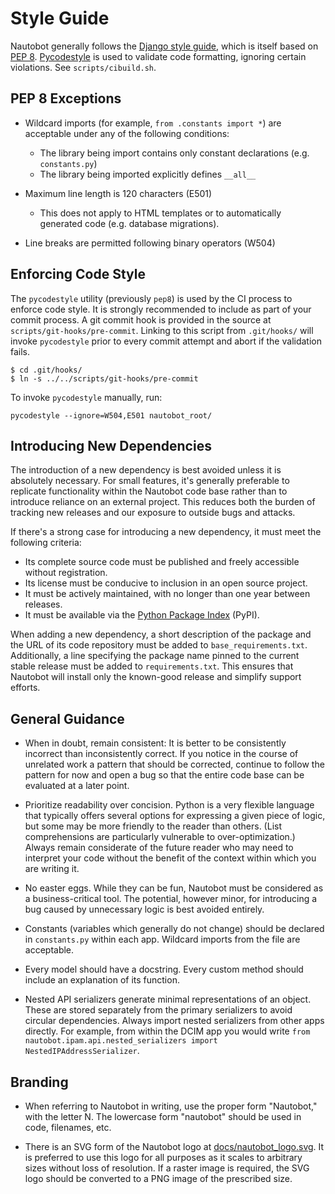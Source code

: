 # Style Guide

Nautobot generally follows the [Django style guide](https://docs.djangoproject.com/en/stable/internals/contributing/writing-code/coding-style/), which is itself based on [PEP 8](https://www.python.org/dev/peps/pep-0008/). [Pycodestyle](https://github.com/pycqa/pycodestyle) is used to validate code formatting, ignoring certain violations. See `scripts/cibuild.sh`.

## PEP 8 Exceptions

* Wildcard imports (for example, `from .constants import *`) are acceptable under any of the following conditions:
    * The library being import contains only constant declarations (e.g. `constants.py`)
    * The library being imported explicitly defines `__all__`

* Maximum line length is 120 characters (E501)
    * This does not apply to HTML templates or to automatically generated code (e.g. database migrations).

* Line breaks are permitted following binary operators (W504)

## Enforcing Code Style

The `pycodestyle` utility (previously `pep8`) is used by the CI process to enforce code style. It is strongly recommended to include as part of your commit process. A git commit hook is provided in the source at `scripts/git-hooks/pre-commit`. Linking to this script from `.git/hooks/` will invoke `pycodestyle` prior to every commit attempt and abort if the validation fails.

```
$ cd .git/hooks/
$ ln -s ../../scripts/git-hooks/pre-commit
```

To invoke `pycodestyle` manually, run:

```
pycodestyle --ignore=W504,E501 nautobot_root/
```

## Introducing New Dependencies

The introduction of a new dependency is best avoided unless it is absolutely necessary. For small features, it's generally preferable to replicate functionality within the Nautobot code base rather than to introduce reliance on an external project. This reduces both the burden of tracking new releases and our exposure to outside bugs and attacks.

If there's a strong case for introducing a new dependency, it must meet the following criteria:

* Its complete source code must be published and freely accessible without registration.
* Its license must be conducive to inclusion in an open source project.
* It must be actively maintained, with no longer than one year between releases.
* It must be available via the [Python Package Index](https://pypi.org/) (PyPI).

When adding a new dependency, a short description of the package and the URL of its code repository must be added to `base_requirements.txt`. Additionally, a line specifying the package name pinned to the current stable release must be added to `requirements.txt`. This ensures that Nautobot will install only the known-good release and simplify support efforts.

## General Guidance

* When in doubt, remain consistent: It is better to be consistently incorrect than inconsistently correct. If you notice in the course of unrelated work a pattern that should be corrected, continue to follow the pattern for now and open a bug so that the entire code base can be evaluated at a later point.

* Prioritize readability over concision. Python is a very flexible language that typically offers several options for expressing a given piece of logic, but some may be more friendly to the reader than others. (List comprehensions are particularly vulnerable to over-optimization.) Always remain considerate of the future reader who may need to interpret your code without the benefit of the context within which you are writing it.

* No easter eggs. While they can be fun, Nautobot must be considered as a business-critical tool. The potential, however minor, for introducing a bug caused by unnecessary logic is best avoided entirely.

* Constants (variables which generally do not change) should be declared in `constants.py` within each app. Wildcard imports from the file are acceptable.

* Every model should have a docstring. Every custom method should include an explanation of its function.

* Nested API serializers generate minimal representations of an object. These are stored separately from the primary serializers to avoid circular dependencies. Always import nested serializers from other apps directly. For example, from within the DCIM app you would write `from nautobot.ipam.api.nested_serializers import NestedIPAddressSerializer`.

## Branding

* When referring to Nautobot in writing, use the proper form "Nautobot," with the letter N. The lowercase form "nautobot" should be used in code, filenames, etc.

* There is an SVG form of the Nautobot logo at [docs/nautobot_logo.svg](../nautobot_logo.svg). It is preferred to use this logo for all purposes as it scales to arbitrary sizes without loss of resolution. If a raster image is required, the SVG logo should be converted to a PNG image of the prescribed size.
